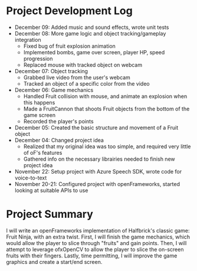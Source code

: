 # Project Development Log

* December 09: Added music and sound effects, wrote unit tests
* December 08: More game logic and object tracking/gameplay integration
  * Fixed bug of fruit explosion animation
  * Implemented bombs, game over screen, player HP, speed progression
  * Replaced mouse with tracked object on webcam
* December 07: Object tracking
  * Grabbed live video from the user's webcam
  * Tracked an object of a specific color from the video
* December 06: Game mechanics
  * Handled Fruit collision with mouse, and animate an explosion when this happens
  * Made a FruitCannon that shoots Fruit objects from the bottom of the game screen
  * Recorded the player's points
* December 05: Created the basic structure and movement of a Fruit object
* December 04: Changed project idea
  * Realized that my original idea was too simple, and required very little of oF's features
  * Gathered info on the necessary librairies needed to finish new project idea
* November 22: Setup project with Azure Speech SDK, wrote code for voice-to-text 
* November 20-21: Configured project with openFrameworks, started looking at suitable APIs to use

# Project Summary

I will write an openFrameworks implementation of Halfbrick's classic game: Fruit Ninja, with an extra twist. First, I will
finish the game mechanics, which would allow the player to slice through "fruits" and gain points. Then, I will attempt to
leverage ofxOpenCV to allow the player to slice the on-screen fruits with their fingers. Lastly, time permitting, I will
improve the game graphics and create a start/end screen.